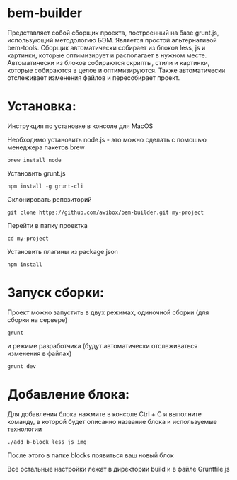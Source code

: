 bem-builder
==================

Представляет собой сборщик проекта, построенный на базе grunt.js, использующий методологию БЭМ.
Является простой альтернативой bem-tools.
Сборщик автоматически собирает из блоков less, js и картинки, которые оптимизирует и располагает в нужном месте.
Автоматически из блоков собираются скрипты, стили и картинки, которые собираются в целое и оптимизируются.
Также автоматически отслеживает изменения файлов и пересобирает проект.

Установка:
==================
Инструкция по установке в консоле для MacOS

Необходимо установить node.js - это можно сделать с помошью менеджера пакетов brew
```
brew install node
```

Установить grunt.js
```
npm install -g grunt-cli
```

Склонировать репозиторий
```
git clone https://github.com/awibox/bem-builder.git my-project
```

Перейти в папку проектка
```
cd my-project
```

Установить плагины из package.json
```
npm install
```

Запуск сборки:
==================
Проект можно запустить в двух режимах, одиночной сборки (для сборки на сервере)
```
grunt
```
и режиме разработчика (будут автоматически отслеживаться изменения в файлах)
```
grunt dev
```

Добавление блока:
==================
Для добавления блока нажмите в консоле Ctrl + C и выполните команду, в которой будет описанно название блока и используемые технологии
```
./add b-block less js img
```
После этого в папке blocks появиться ваш новый блок

Все остальные настройки лежат в директории build и в файле Gruntfile.js

